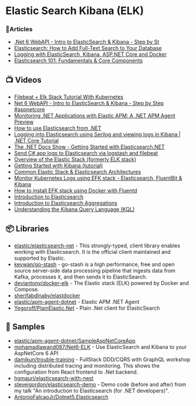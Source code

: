 # Elastic Search Kibana (ELK)

### 📕Articles
- [.Net 6 WebAPI - Intro to ElasticSearch & Kibana - Step by St](https://dev.to/moe23/net-6-webapi-intro-to-elasticsearch-kibana-step-by-step-p9l)
- [Elasticsearch: How to Add Full-Text Search to Your Database](https://mentormate.medium.com/elasticsearch-how-to-add-full-text-search-to-your-database-ee2f3ea4d3f3)
- [Logging with ElasticSearch, Kibana, ASP.NET Core and Docker](https://www.humankode.com/asp-net-core/logging-with-elasticsearch-kibana-asp-net-core-and-docker)
- [Elasticsearch 101: Fundamentals & Core Components](https://medium.com/velotio-perspectives/elasticsearch-101-fundamentals-core-components-a1fdc6090a5e)

## 📺 Videos
- [Filebeat + Elk Stack Tutorial With Kubernetes](https://www.youtube.com/watch?v=SU--XMhbWoY)
- [Net 6 WebAPI - Intro to ElasticSearch & Kibana - Step by Step #aspnetcore](https://www.youtube.com/watch?v=5exN6nQ7558)
- [Monitoring .NET Applications with Elastic APM: A .NET APM Agent Preview](https://www.youtube.com/watch?v=1EyF6JIST_0)
- [How to use Elasticsearch from .NET](https://www.youtube.com/watch?v=tw9svKWq6tg)
- [Logging into Elasticsearch using Serilog and viewing logs in Kibana | .NET Core Tutorial](https://www.youtube.com/watch?v=0acSdHJfk64)
- [The .NET Docs Show - Getting Started with Elasticsearch.NET](https://www.youtube.com/watch?v=Ll5yLL83W8M)
- [Send C# app logs to Elasticsearch via logstash and filebeat](https://www.youtube.com/watch?v=4ilUmga1A9w)
- [Overview of the Elastic Stack (formerly ELK stack)](https://www.youtube.com/watch?v=Hqn5p67uev4)
- [Getting Started with Kibana (tutorial)](https://www.youtube.com/watch?v=DVgKDPf7hOU)
- [Common Elastic Stack & Elasticsearch Architectures](https://www.youtube.com/watch?v=Yc-G13lEbpc)
- [Monitor Kubernetes Logs using EFK stack - Elasticsearch, FluentBit & Kibana](https://www.youtube.com/watch?v=8nWh1GLd7nY)
- [How to install EFK stack using Docker with Fluentd](https://www.youtube.com/watch?v=MNId4HG0wV8)
- [Introduction to Elasticsearch](https://www.youtube.com/watch?v=yZJfsUOHJjg)
- [Introduction to Elasticsearch Aggregations](https://www.youtube.com/watch?v=9RhwXTBVMqI)
- [Understanding the Kibana Query Language (KQL)](https://www.youtube.com/watch?v=wfqItAlUy8g)
## 📦 Libraries
- [elastic/elasticsearch-net](https://github.com/elastic/elasticsearch-net) - This strongly-typed, client library enables working with Elasticsearch. It is the official client maintained and supported by Elastic.
- [kevwan/go-stash](https://github.com/kevwan/go-stash) - go-stash is a high performance, free and open source server-side data processing pipeline that ingests data from Kafka, processes it, and then sends it to ElasticSearch.
- [deviantony/docker-elk](https://github.com/deviantony/docker-elk) - The Elastic stack (ELK) powered by Docker and Compose.
- [sherifabdlnaby/elastdocker](https://github.com/sherifabdlnaby/elastdocker)
- [elastic/apm-agent-dotnet](https://github.com/elastic/apm-agent-dotnet) - Elastic APM .NET Agent
- [Yegoroff/PlainElastic.Net](https://github.com/Yegoroff/PlainElastic.Net) - Plain .Net client for ElasticSearch

## 🚀 Samples
- [elastic/apm-agent-dotnet/SampleAspNetCoreApp](https://github.com/elastic/apm-agent-dotnet/tree/main/sample/SampleAspNetCoreApp)
- [mohamadlawand087/Net6-ELK](https://github.com/mohamadlawand087/Net6-ELK) - Use ElasticSearch and Kibana to your AspNetCore 6 API
- [damikun/trouble-training](https://github.com/damikun/trouble-training/blob/main/Doc/Identity.md) - FullStack DDD/CQRS with GraphQL workshop including distributed tracing and monitoring. This shows the configuration from React frontend to .Net backend.
- [hgmauri/elasticsearch-with-nest](https://github.com/hgmauri/elasticsearch-with-nest)
- [stevejgordon/elasticsearch-demo](https://github.com/stevejgordon/elasticsearch-demo) - Demo code (before and after) from my talk "An introduction to Elasticsearch (for .NET developers)".
- [AntonioFalcaoJr/Dotnet5.Elasticsearch](https://github.com/AntonioFalcaoJr/Dotnet5.Elasticsearch)